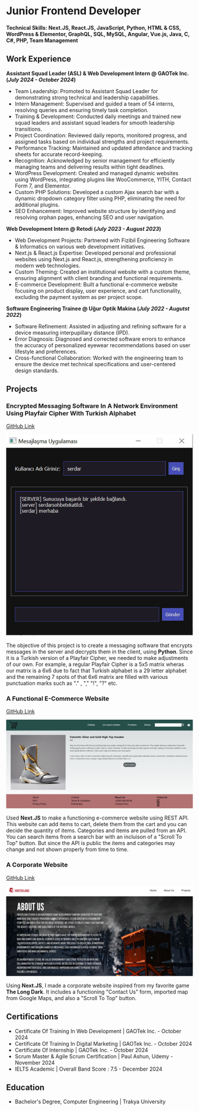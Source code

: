 # Junior Frontend Developer

#### Technical Skills: Next.JS, React.JS, JavaScript, Python, HTML & CSS, WordPress & Elementor, GraphQL, SQL, MySQL, Angular, Vue.js, Java, C, C#, PHP, Team	Management		       

## Work Experience
**Assistant Squad Leader (ASL) & Web Development Intern @ GAOTek Inc. (_July 2024 - October 2024_)**
- Team Leadership: Promoted to Assistant Squad Leader for demonstrating strong technical and leadership capabilities.
- Intern Management: Supervised and guided a team of 54 interns, resolving queries and ensuring timely task completion.
- Training & Development: Conducted daily meetings and trained new squad leaders and assistant squad leaders for smooth leadership transitions.
- Project Coordination: Reviewed daily reports, monitored progress, and assigned tasks based on individual strengths and project requirements.
- Performance Tracking: Maintained and updated attendance and tracking sheets for accurate record-keeping.
- Recognition: Acknowledged by senior management for efficiently managing teams and delivering results within tight deadlines.
- WordPress Development: Created and managed dynamic websites using WordPress, integrating plugins like WooCommerce, YITH, Contact Form 7, and Elementor.
- Custom PHP Solutions: Developed a custom Ajax search bar with a dynamic dropdown category filter using PHP, eliminating the need for additional plugins.
- SEO Enhancement: Improved website structure by identifying and resolving orphan pages, enhancing SEO and user navigation.

**Web Development Intern @ Retodi (_July 2023 - August 2023_)**
- Web Development Projects: Partnered with Fizibil Engineering Software & Informatics on various web development initiatives.
- Next.js & React.js Expertise: Developed personal and professional websites using Next.js and React.js, strengthening proficiency in modern web technologies.
- Custom Theming: Created an institutional website with a custom theme, ensuring alignment with client branding and functional requirements.
- E-commerce Development: Built a functional e-commerce website focusing on product display, user experience, and cart functionality, excluding the payment system as per project scope.

**Software Engineering Trainee @ Uğur Optik Makina (_July 2022 - Augutst 2022_)**
- Software Refinement: Assisted in adjusting and refining software for a device measuring interpupillary distance (IPD).
- Error Diagnosis: Diagnosed and corrected software errors to enhance the accuracy of personalized eyewear recommendations based on user lifestyle and preferences.
- Cross-functional Collaboration: Worked with the engineering team to ensure the device met technical specifications and user-centered design standards.

## Projects
### Encrypted Messaging Software In A Network Environment Using Playfair Cipher With Turkish Alphabet
[GitHub Link](https://github.com/serdestonat/playfair-crypted-text-software)

![Project](assets/img/projeclient.png)

The objective of this project is to create a messaging software that encrypts messages in the server and decrypts them in the client, using **Python**. Since it is a Turkish version of a Playfair Cipher, we needed to make adjustments of our own. For example, a regular Playfair Cipher is a 5x5 matrix wheras our matrix is a 6x6 due to fact that Turkish alphabet is a 29 letter alphabet and the remaining 7 spots of that 6x6 matrix are filled with various punctuation marks such as "." , "," "!", "?" etc.


### A Functional E-Commerce Website 
[GitHub Link](https://github.com/serdestonat/e-commerce)

![E-Commerce](assets/img/e-commerce.png)

Used **Next.JS** to make a functioning e-commerce website using REST API. This website can add items to cart, delete them from the cart and you can decide the quantity of items. Categories and items are pulled from an API. You can search items from a search bar with an incluison of a "Scroll To Top" button. But since the API is public the items and categories may change and not shown properly from time to time.



### A Corporate Website
[GitHub Link](https://github.com/serdestonat/website-nextjs)

![The Long Dark](assets/img/thelongdark.png)

Using **Next.JS**, I made a corporate website inspired from my favorite game **The Long Dark**. It includes a functioning "Contact Us" form, imported map from Google Maps, and also a "Scroll To Top" button.

## Certifications
- Certificate Of Training In Web Development | GAOTek Inc. - October 2024
- Certificate Of Training In Digital Marketing | GAOTek Inc. - October 2024
- Certificate Of Internship | GAOTek Inc. - October 2024
- Scrum Master & Agile Scrum Certification | Paul Ashun, Udemy - November 2024
- IELTS Academic | Overall Band Score : 7.5 - December 2024

## Education
- Bachelor's Degree, Computer Engineering | Trakya University		

